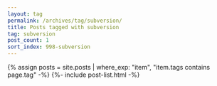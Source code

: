 ```yaml
---
layout: tag
permalink: /archives/tag/subversion/
title: Posts tagged with subversion
tag: subversion
post_count: 1
sort_index: 998-subversion
---
```

{% assign posts = site.posts | where_exp: "item", "item.tags contains page.tag" -%}
{%- include post-list.html -%}
